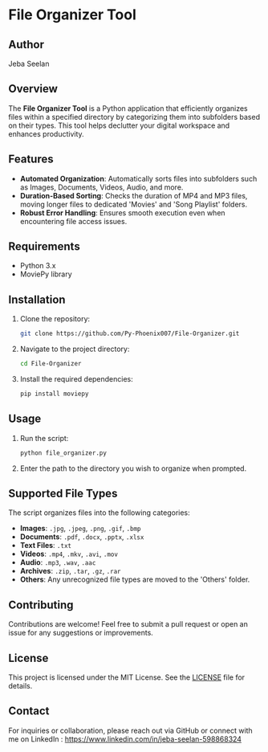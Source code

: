 # File Organizer Tool

## Author
Jeba Seelan

## Overview
The **File Organizer Tool** is a Python application that efficiently organizes files within a specified directory by categorizing them into subfolders based on their types. This tool helps declutter your digital workspace and enhances productivity.

## Features
- **Automated Organization**: Automatically sorts files into subfolders such as Images, Documents, Videos, Audio, and more.
- **Duration-Based Sorting**: Checks the duration of MP4 and MP3 files, moving longer files to dedicated 'Movies' and 'Song Playlist' folders.
- **Robust Error Handling**: Ensures smooth execution even when encountering file access issues.

## Requirements
- Python 3.x
- MoviePy library

## Installation
1. Clone the repository:
   ```bash
   git clone https://github.com/Py-Phoenix007/File-Organizer.git
   ```
2. Navigate to the project directory:
   ```bash
   cd File-Organizer
   ```
3. Install the required dependencies:
   ```bash
   pip install moviepy
   ```

## Usage
1. Run the script:
   ```bash
   python file_organizer.py
   ```
2. Enter the path to the directory you wish to organize when prompted.

## Supported File Types
The script organizes files into the following categories:
- **Images**: `.jpg`, `.jpeg`, `.png`, `.gif`, `.bmp`
- **Documents**: `.pdf`, `.docx`, `.pptx`, `.xlsx`
- **Text Files**: `.txt`
- **Videos**: `.mp4`, `.mkv`, `.avi`, `.mov`
- **Audio**: `.mp3`, `.wav`, `.aac`
- **Archives**: `.zip`, `.tar`, `.gz`, `.rar`
- **Others**: Any unrecognized file types are moved to the 'Others' folder.

## Contributing
Contributions are welcome! Feel free to submit a pull request or open an issue for any suggestions or improvements.

## License
This project is licensed under the MIT License. See the [LICENSE](LICENSE) file for details.

## Contact
For inquiries or collaboration, please reach out via GitHub or connect with me on LinkedIn : https://www.linkedin.com/in/jeba-seelan-598868324

